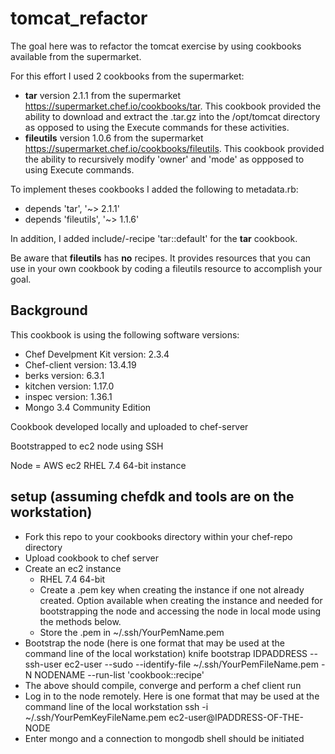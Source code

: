 # tomcat_refactor

The goal here was to refactor the tomcat exercise by using cookbooks available from the supermarket.

For this effort I used 2 cookbooks from the supermarket:
- **tar** version 2.1.1 from the supermarket https://supermarket.chef.io/cookbooks/tar.  This cookbook provided the ability to download and extract the .tar.gz into the /opt/tomcat directory as opposed to using the Execute commands for these activities.
- **fileutils** version 1.0.6 from the supermarket https://supermarket.chef.io/cookbooks/fileutils.  This cookbook provided the ability to recursively modify 'owner' and 'mode' as oppposed to using Execute commands.  

To implement theses cookbooks I added the following to metadata.rb:
- depends 'tar', '~> 2.1.1'
- depends 'fileutils', '~> 1.1.6'

In addition, I added include/-recipe 'tar::default' for the **tar** cookbook.

Be aware that **fileutils** has **no** recipes.  It provides resources that you can use in your own cookbook by coding a fileutils resource to accomplish your goal.

## Background

This cookbook is using the following software versions:
- Chef Develpment Kit version: 2.3.4
- Chef-client version: 13.4.19
- berks version: 6.3.1
- kitchen version: 1.17.0
- inspec version: 1.36.1
- Mongo 3.4 Community Edition

Cookbook developed locally and uploaded to chef-server

Bootstrapped to ec2 node using SSH

Node = AWS ec2 RHEL 7.4 64-bit instance

## setup (assuming chefdk and tools are on the workstation)

- Fork this repo to your cookbooks directory within your chef-repo directory
- Upload cookbook to chef server
- Create an ec2 instance
    - RHEL 7.4 64-bit
    - Create a .pem key when creating the instance if one not already created.  Option available when creating the instance         and needed for bootstrapping the node and accessing the node in local mode using the methods below.
    - Store the .pem in ~/.ssh/YourPemName.pem
- Bootstrap the node (here is one format that may be used at the command line of the local workstation)
  knife bootstrap IDPADDRESS --ssh-user ec2-user --sudo --identify-file ~/.ssh/YourPemFileName.pem -N NODENAME --run-list 'cookbook::recipe'
- The above should compile, converge and perform a chef client run
- Log in to the node remotely.  Here is one format that may be used at the command line of the local workstation
        ssh -i ~/.ssh/YourPemKeyFileName.pem ec2-user@IPADDRESS-OF-THE-NODE
- Enter mongo and a connection to mongodb shell should be initiated



